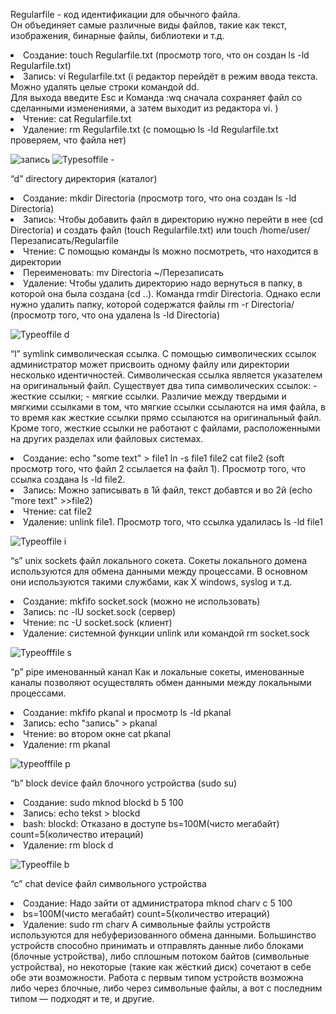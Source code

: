 Regularfile - код идентификации для обычного файла. <br> Он объединяет самые различные виды файлов, такие как текст, изображения, бинарные файлы, библиотеки и т.д. 
<li>Создание: touch Regularfile.txt (просмотр того, что он создан ls -ld Regularfile.txt)
<li>Запись: vi Regularfile.txt (i редактор перейдёт в режим ввода текста. Можно удалять целые строки командой dd.<br> Для выхода введите Esc и Команда :wq сначала сохраняет файл со сделанными изменениями, а затем выходит из редактора vi. )
<li>Чтение: cat Regularfile.txt
<li>Удаление: rm Regularfile.txt (с помощью ls -ld Regularfile.txt проверяем, что файла нет)

![запись](https://user-images.githubusercontent.com/90246832/150921028-ed07d249-72f1-4ae9-b1e9-f43fa7992cfe.png)
![Typesoffile -](https://user-images.githubusercontent.com/90246832/150921735-b5fd12bf-fcfd-46f1-9f1b-703fdf3d921d.png)

“d” directory директория (каталог) 
<li>Создание: mkdir Directoria (просмотр того, что она создан ls -ld Directoria)
<li>Запись: Чтобы добавить файл в директорию нужно перейти в нее (cd Directoria) и создать файл (touch Regularfile.txt) или touch /home/user/Перезаписать/Regularfile
<li>Чтение: С помощью команды ls можно посмотреть, что находится в директории
<li>Переименовать: mv Directoria ~/Перезаписать
<li>Удаление: Чтобы удалить директорию надо вернуться в папку, в которой она была создана (cd ..). Команда rmdir Directoria. Однако если нужно удалить папку, которой содержатся файлы rm -r  Directoria/ (просмотр того, что она удалена ls -ld Directoria)

![Typeoffile d](https://user-images.githubusercontent.com/90246832/150922837-49873211-c34b-4d3c-8bc2-f47c62c4d9a1.png)

  “l” symlink символическая ссылка. С помощью символических ссылок администратор может присвоить одному файлу или директории несколько идентичностей. Символическая ссылка является указателем на оригинальный файл. Существует два типа символических ссылок: - жесткие ссылки; - мягкие ссылки.
Различие между твердыми и мягкими ссылками в том, что мягкие ссылки ссылаются на имя файла, в то время как жесткие ссылки прямо ссылаются на оригинальный файл. Кроме того, жесткие ссылки не работают с файлами, расположенными на других разделах или файловых системах. 
<li>Создание: echo "some text" > file1 ln -s file1 file2 cat file2 (soft просмотр того, что файл 2 ссылается на файл 1). Просмотр того, что ссылка создана ls -ld file2.
<li>Запись: Можно записывать в 1й файл, текст добавтся и во 2й (echo "more text" >>file2)

<li>Чтение: cat file2
<li>Удаление: unlink file1. Просмотр того, что ссылка удалилась ls -ld file1

![Typeoffile i](https://user-images.githubusercontent.com/90246832/150924642-6f013b0c-80dd-4670-ab4d-2ceb6740e0c2.png)
  
  “s” unix sockets файл локального сокета. Сокеты локального домена используются для обмена данными между процессами. В основном они используются такими службами, как X windows, syslog и т.д. 
<li>Создание: mkfifo socket.sock (можно не использовать)
<li>Запись: nc -lU socket.sock (сервер)
<li>Чтение: nc -U socket.sock (клиент)
<li>Удаление: системной функции unlink или командой rm socket.sock
  
  ![Typeofffile s](https://user-images.githubusercontent.com/90246832/150926238-ba0af718-e941-4541-b17c-653cc4ccd7c1.png)
  
  “p” pipe именованный канал Как и локальные сокеты, именованные каналы позволяют осуществлять обмен данными между локальными процессами.
<li>Создание: mkfifo pkanal и просмотр ls -ld pkanal
<li>Запись: echo "запись" > pkanal
<li>Чтение: во втором окне cat pkanal
<li>Удаление: rm pkanal
  
  ![typeofffile p](https://user-images.githubusercontent.com/90246832/150926899-1dfa0db6-f9d7-41d8-867d-a821cbcc61a7.png)
  
  “b” block device файл блочного устройства (sudo su)
<li>Создание: sudo mknod blockd b 5 100
<li>Запись: echo tekst > blockd
<li>bash: blockd: Отказано в доступе
bs=100M(чисто мегабайт) count=5(количество итераций)
<li>Удаление: rm block	d
  
![Typeoffile b](https://user-images.githubusercontent.com/90246832/150928212-20f49580-83a5-4b97-8592-51300e3407e4.png)
  
  “c” chat device файл символьного устройства 
<li>Создание: Надо зайти от администратора mknod charv c 5 100
<li>bs=100M(чисто мегабайт) count=5(количество итераций)

<li>Удаление: sudo rm charv
А символьные файлы устройств используются для небуферизованного обмена данными. Большинство устройств способно принимать и отправлять данные либо блоками (блочные устройства), либо сплошным потоком байтов (символьные устройства), но некоторые (такие как жёсткий диск) сочетают в себе обе эти возможности. Работа с первым типом устройств возможна либо через блочные, либо через символьные файлы, а вот с последним типом — подходят и те, и другие. 










